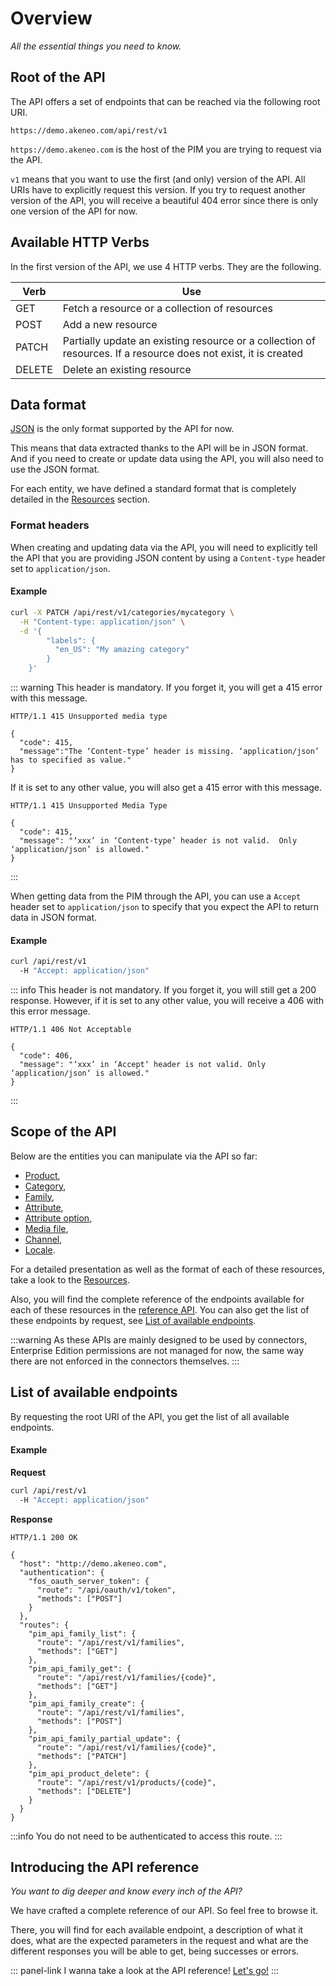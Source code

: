 # Overview

_All the essential things you need to know._

## Root of the API

The API offers a set of endpoints that can be reached via the following root URI.
```http
https://demo.akeneo.com/api/rest/v1
```

`https://demo.akeneo.com` is the host of the PIM you are trying to request via the API.

`v1` means that you want to use the first (and only) version of the API. All URIs have to explicitly request this version. If you try to request another version of the API, you will receive a beautiful 404 error since there is only one version of the API for now.

## Available HTTP Verbs

In the first version of the API, we use 4 HTTP verbs. They are the following.

| Verb |  Use |
| ------ | ----------- |
| GET |   Fetch a resource or a collection of resources |
| POST | Add a new resource |
| PATCH | Partially update an existing resource or a collection of resources. If a resource does not exist, it is created |
| DELETE | Delete an existing resource |

## Data format

[JSON](http://www.json.org/) is the only format supported by the API for now.

This means that data extracted thanks to the API will be in JSON format. And if you need to create or update data using the API, you will also need to use the JSON format.

For each entity, we have defined a standard format that is completely detailed in the [Resources](documentation/resources.html) section.

### Format headers
When creating and updating data via the API, you will need to explicitly tell the API that you are providing JSON content by using a `Content-type` header set to `application/json`.

#### Example
``` bash
curl -X PATCH /api/rest/v1/categories/mycategory \
  -H "Content-type: application/json" \
  -d '{
        "labels": {
          "en_US": "My amazing category"
        }
    }'
```

::: warning
This header is mandatory. If you forget it, you will get a 415 error with this message.
```http
HTTP/1.1 415 Unsupported media type

{
  "code": 415,
  "message":"The ‘Content-type’ header is missing. ‘application/json’ has to specified as value."
}
```
If it is set to any other value, you will also get a 415 error with this message.
```http
HTTP/1.1 415 Unsupported Media Type

{
  "code": 415,
  "message": "‘xxx’ in ‘Content-type’ header is not valid.  Only ‘application/json’ is allowed."
}
```
:::

When getting data from the PIM through the API, you can use a `Accept` header set to `application/json` to specify that you expect the API to return data in JSON format.

#### Example
``` bash
curl /api/rest/v1
  -H "Accept: application/json"
```

::: info
This header is not mandatory. If you forget it, you will still get a 200 response. However, if it is set to any other value, you will receive a 406 with this error message.
```http
HTTP/1.1 406 Not Acceptable

{
  "code": 406,
  "message": "‘xxx’ in ‘Accept‘ header is not valid. Only ‘application/json‘ is allowed."
}
```
:::

## Scope of the API

Below are the entities you can manipulate via the API so far:
 - [Product](documentation/resources.html#product),
 - [Category](documentation/resources.html#category),
 - [Family](documentation/resources.html#family),
 - [Attribute](documentation/resources.html#attribute),
 - [Attribute option](documentation/resources.html#attribute-option),
 - [Media file](documentation/resources.html#media-file),
 - [Channel](documentation/resources.html#channel),
 - [Locale](documentation/resources.html#locale).

For a detailed presentation as well as the format of each of these resources, take a look to the [Resources](/documentation/resources.html).

Also, you will find the complete reference of the endpoints available for each of these resources in the [reference API](/api-reference-index.html). You can also get the list of these endpoints by request, see [List of available endpoints](/documentation/overview.html#list-of-available-endpoints).

:::warning
As these APIs are mainly designed to be used by connectors, Enterprise Edition permissions are not managed for now, the same way there are not enforced in the connectors themselves.
:::

## List of available endpoints

By requesting the root URI of the API, you get the list of all available endpoints.

#### Example

**Request**
```bash
curl /api/rest/v1
  -H "Accept: application/json"
```


**Response**
```http
HTTP/1.1 200 OK

{
  "host": "http://demo.akeneo.com",
  "authentication": {
    "fos_oauth_server_token": {
      "route": "/api/oauth/v1/token",
      "methods": ["POST"]
    }
  },
  "routes": {
    "pim_api_family_list": {
      "route": "/api/rest/v1/families",
      "methods": ["GET"]
    },
    "pim_api_family_get": {
      "route": "/api/rest/v1/families/{code}",
      "methods": ["GET"]
    },
    "pim_api_family_create": {
      "route": "/api/rest/v1/families",
      "methods": ["POST"]
    },
    "pim_api_family_partial_update": {
      "route": "/api/rest/v1/families/{code}",
      "methods": ["PATCH"]
    }, 
    "pim_api_product_delete": {
      "route": "/api/rest/v1/products/{code}",
      "methods": ["DELETE"]
    }
  }
}
```

:::info
You do not need to be authenticated to access this route.
:::


## Introducing the API reference

_You want to dig deeper and know every inch of the API?_

We have crafted a complete reference of our API. So feel free to browse it.

There, you will find for each available endpoint, a description of what it does, what are the expected parameters in the request and what are the different responses you will be able to get, being successes or errors.

::: panel-link I wanna take a look at the API reference! [Let's go!](api-reference.html)
:::

